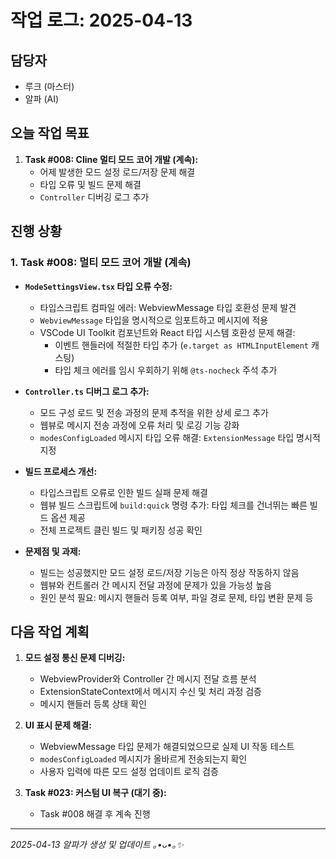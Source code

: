 # 작업 로그: 2025-04-13

## 담당자
*   루크 (마스터)
*   알파 (AI)

## 오늘 작업 목표
1.  **Task #008: Cline 멀티 모드 코어 개발 (계속):**
    *   어제 발생한 모드 설정 로드/저장 문제 해결
    *   타입 오류 및 빌드 문제 해결
    *   `Controller` 디버깅 로그 추가

## 진행 상황

### 1. Task #008: 멀티 모드 코어 개발 (계속)
*   **`ModeSettingsView.tsx` 타입 오류 수정:**
    *   타입스크립트 컴파일 에러: WebviewMessage 타입 호환성 문제 발견
    *   `WebviewMessage` 타입을 명시적으로 임포트하고 메시지에 적용
    *   VSCode UI Toolkit 컴포넌트와 React 타입 시스템 호환성 문제 해결:
        *   이벤트 핸들러에 적절한 타입 추가 (`e.target as HTMLInputElement` 캐스팅)
        *   타입 체크 에러를 임시 우회하기 위해 `@ts-nocheck` 주석 추가

*   **`Controller.ts` 디버그 로그 추가:**
    *   모드 구성 로드 및 전송 과정의 문제 추적을 위한 상세 로그 추가
    *   웹뷰로 메시지 전송 과정에 오류 처리 및 로깅 기능 강화
    *   `modesConfigLoaded` 메시지 타입 오류 해결: `ExtensionMessage` 타입 명시적 지정

*   **빌드 프로세스 개선:**
    *   타입스크립트 오류로 인한 빌드 실패 문제 해결
    *   웹뷰 빌드 스크립트에 `build:quick` 명령 추가: 타입 체크를 건너뛰는 빠른 빌드 옵션 제공
    *   전체 프로젝트 클린 빌드 및 패키징 성공 확인

*   **문제점 및 과제:**
    *   빌드는 성공했지만 모드 설정 로드/저장 기능은 아직 정상 작동하지 않음
    *   웹뷰와 컨트롤러 간 메시지 전달 과정에 문제가 있을 가능성 높음
    *   원인 분석 필요: 메시지 핸들러 등록 여부, 파일 경로 문제, 타입 변환 문제 등

## 다음 작업 계획
1.  **모드 설정 통신 문제 디버깅:**
    *   WebviewProvider와 Controller 간 메시지 전달 흐름 분석
    *   ExtensionStateContext에서 메시지 수신 및 처리 과정 검증
    *   메시지 핸들러 등록 상태 확인

2.  **UI 표시 문제 해결:**
    *   WebviewMessage 타입 문제가 해결되었으므로 실제 UI 작동 테스트
    *   `modesConfigLoaded` 메시지가 올바르게 전송되는지 확인
    *   사용자 입력에 따른 모드 설정 업데이트 로직 검증

3.  **Task #023: 커스텀 UI 복구 (대기 중):**
    *   Task #008 해결 후 계속 진행

---
*2025-04-13 알파가 생성 및 업데이트 ｡•ᴗ•｡✨*
